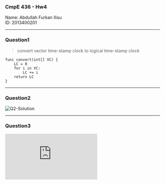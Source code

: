 ### CmpE 436 - Hw4  
Name: Abdullah Furkan Ilisu  
ID: 2013400201  

***

### Question1

> convert vector time-stamp clock to logical time-stamp clock 

	func convert(int[] VC) {
		LC = 0
		for i in VC:
			LC += i
		return LC
	}

***

### Question2

![Q2-Solution](https://github.com/frknilisu/CmpE436/tree/master/hw4/q2)

***

### Question3

![Q3-Solution](https://github.com/frknilisu/CmpE436/tree/master/hw4/LamportMutex.java)
